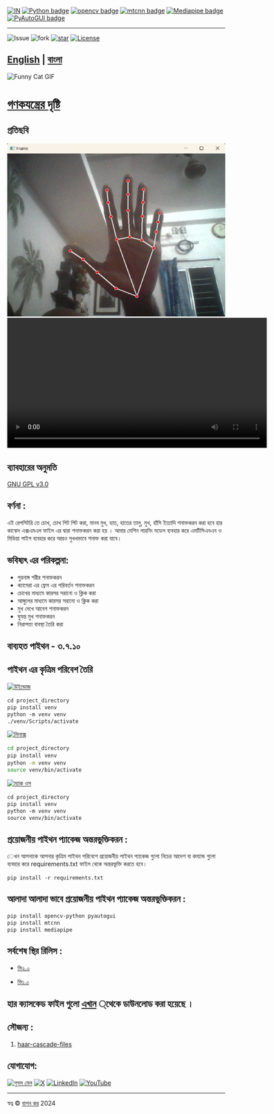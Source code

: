 [![IN](https://img.shields.io/badge/%F0%9F%87%AE%F0%9F%87%B3-maker?style=plastic&color=blue
)](https://en.wikipedia.org/wiki/India)
[![Python badge](https://img.shields.io/badge/Python-3.7.10-blue.svg?logo=python&style=flat)](https://www.python.org/downloads/release/python-3107/) 
[![opencv badge](https://img.shields.io/badge/Opencv-4.9.0.80-blue.svg?logo=opencv&style=flat)](https://pypi.org/project/opencv-python/)
[![mtcnn badge](https://img.shields.io/badge/Mtcnn-0.1.1-blue.svg?logo=Mtcnn&style=flat)](https://pypi.org/project/mtcnn/)
[![Mediapipe badge](https://img.shields.io/badge/Mediapipe-0.10.11-blue.svg?logo=mediapipe&style=flat)](https://pypi.org/project/mediapipe/)
[![PyAutoGUI badge](https://img.shields.io/badge/PyAutoGUI-0.9.54-blue.svg?logo=PyAutoGUI&style=flat)](https://pypi.org/project/pyautogui/)

---

![Issue](https://img.shields.io/github/issues/baponkar/computer-vision)
![fork](https://img.shields.io/github/forks/baponkar/computer-vision)
[![star](https://img.shields.io/github/stars/baponkar/computer-vision)](https://github.com/baponkar/computer-vision/stargazers)
[![License](https://img.shields.io/github/license/baponkar/computer-vision)](https://github.com/baponkar/computer-vision/blob/main/LICENSE)


 [English](README.md) | [বাংলা](README.ben.md)
---

<!--![Funny Cat](https://media.giphy.com/media/JIX9t2j0ZTN9S/giphy.gif)-->

<img src="https://media.giphy.com/media/JIX9t2j0ZTN9S/giphy.gif" alt="Funny Cat GIF" width="600" height="auto">




# [গণকযন্ত্রের দৃষ্টি ](https://github.com/baponkar/computer-vision)

## প্রতিছবি

<!--![Hand Detection Screenshot](screenshots/hand_finger_detection_screenshot.png)-->

<img src="screenshots/hand_finger_detection_screenshot.png" alt="আঙ্গুল শনাক্তকরন" width="600" height="auto"> 

<video width="600" controls autoplay loop>
  <source src="screenshots/finger_count.mp4" type="video/mp4" alt="আঙ্গুল সংখ্যা নির্ণয় " width="600" height="auto">
  Your browser does not support the video tag.
</video>

## ব্যাবহারের অনুমতি 
[GNU GPL v3.0](LICENSE)

## বর্ণনা :
এই রেপসিটরি তে চোখ, চোখ পিট পিট করা, মানব মুখ, হাত, হাতের তালু, মুখ, হাঁসি ইত্যাদি শনাক্তকরন করা হবে হার কাস্কেদ এক্সএমএল ফাইল এর দ্বারা শনাক্তকরন করা হয় । আবার মেশিন লারনিং মডেল ব্যবহার করে এমটিসিএনএন ও মিডিয়া পাইপ ব্যবহার করে আরও সুখখভাবে শনাক্ত করা যাবে।


## ভবিষ্যৎ এর পরিকল্পনা:

* পুরনাঙ্গ শরীর শনাক্তকরন
* ক্যামেরা এর ফ্রেম এর পরিবর্তন শনাক্তকরন
* চোখের মাধ্যমে কারসর সরানো ও ক্লিক করা
* আঙ্গুলের  মাধ্যমে কারসর সরানো ও ক্লিক করা
* মুখ দেখে আবেগ শনাক্তকরন 
* ঘুমন্ত মুখ শনাক্তকরন
* নিরাপত্তা বাবস্থা তৈরি করা 



## বাব্যহত পাইথন - ৩.৭.১০


## পাইথন এর কৃত্রিম পরিবেশ তৈরি 

[![উইন্ডোজ ](https://img.shields.io/badge/Windows-0078D6?logo=windows&logoColor=white)](#)

```
cd project_directory
pip install venv
python -m venv venv
./venv/Scripts/activate
```

[![লিনাক্স ](https://img.shields.io/badge/Linux-FCC624?logo=linux&logoColor=black)](#)

```bash
cd project_directory
pip install venv
python -m venv venv
source venv/bin/activate
```

[![ম্যাক ওস ](https://img.shields.io/badge/macOS-000000?logo=macos&logoColor=F0F0F0)](#)

```
cd project_directory
pip install venv
python -m venv venv
source venv/bin/activate
```

## প্রয়োজনীয় পাইথন প্যাকেজ অন্তরভুক্তিকরন :
েখন আপনাকে আপনার কৃত্রিম পাইথন পরিবেশে প্রয়োজনীয় পাইথন প্যাকেজ গুলো নিচের আদেশ বা কম্যান্ড গুলো ব্যবহার করে  requirements.txt ফাইল থেকে অন্তরভুক্তি করতে হবে।
```
pip install -r requirements.txt
```

## আলাদা আলাদা ভাবে প্রয়োজনীয় পাইথন প্যাকেজ অন্তরভুক্তিকরন :

```
pip install opencv-python pyautogui
pip install mtcnn
pip install mediapipe
```

## সর্বশেষ স্থির রিলিস :

* [ভি২.০](https://github.com/baponkar/computer-vision/releases/tag/2.0)

* [ভি১.০](https://github.com/baponkar/computer-vision/releases/tag/1.0)

## হার ক্যাসকেড ফাইল গুলো  [এখান](https://github.com/anaustinbeing/haar-cascade-files) ্থেকে ডাউনলোড করা হয়েছে ।

## সৌজন্য :

1. [haar-cascade-files](https://github.com/anaustinbeing/haar-cascade-files)


## যোগাযোগ:
[![গুগল মেল](https://img.shields.io/badge/Gmail-baponkar%40gmail.com-red?logo=gmail)](send-mail)
[![X](https://img.shields.io/badge/X-%40baponkar-maker?logo=x&logoColor=black&labelColor=red&color=black
)](https://x.com/kar_bapon)
[![LinkedIn](https://img.shields.io/badge/linkedin-%230077B5.svg?logo=linkedin&logoColor=white)](https://in.linkedin.com/in/bapon-kar-815098200)
[![YouTube](https://img.shields.io/badge/YouTube-%23FF0000.svg?logo=YouTube&logoColor=white)](https://youtube.com/@gamingjam8394?si=cElodqeKqe5PgX_o)

----
স্বত্ব © [বাপন কর](https://github.com/baponkar) 2024